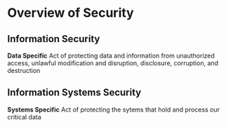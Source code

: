 # Overview of Security

## Information Security
**Data Specific**
Act of protecting data and information from unauthorized access, unlawful modification and disruption, disclosure, corruption, and destruction

## Information Systems Security
**Systems Specific**
Act of protecting the sytems that hold and process our critical data

